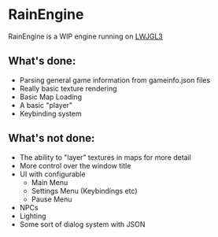 # RainEngine

RainEngine is a WIP engine running on [LWJGL3](https://www.lwjgl.org/)


## What's done:
* Parsing general game information from gameinfo.json files
* Really basic texture rendering
* Basic Map Loading
* A basic "player"
* Keybinding system


## What's not done:
* The ability to "layer" textures in maps for more detail
* More control over the window title
* UI with configurable
  * Main Menu
  * Settings Menu (Keybindings etc)
  * Pause Menu
* NPCs
* Lighting
* Some sort of dialog system with JSON